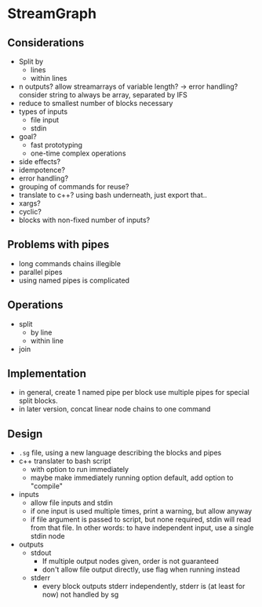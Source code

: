 # StreamGraph

## Considerations
* Split by
  * lines
  * within lines
* n outputs?
  allow streamarrays of variable length? -> error handling?
  consider string to always be array, separated by IFS
* reduce to smallest number of blocks necessary
* types of inputs
  * file input
  * stdin
* goal?
  * fast prototyping
  * one-time complex operations
* side effects?
* idempotence?
* error handling?
* grouping of commands for reuse?
* translate to c++?
  using bash underneath, just export that..
* xargs?
* cyclic?
* blocks with non-fixed number of inputs?

## Problems with pipes
* long commands chains illegible
* parallel pipes
* using named pipes is complicated

## Operations
* split
  * by line
  * within line
* join

## Implementation
* in general, create 1 named pipe per block
  use multiple pipes for special split blocks.
* in later version, concat linear node chains to one command

## Design
* `.sg` file, using a new language describing the blocks and pipes
* c++ translater to bash script
  * with option to run immediately
  * maybe make immediately running option default,
    add option to "compile"
* inputs
  * allow file inputs and stdin
  * if one input is used multiple times, print
    a warning, but allow anyway
  * if file argument is passed to script, but none required,
    stdin will read from that file.
    In other words: to have independent input, use a single stdin node
* outputs
  * stdout
    * If multiple output nodes given, order is not guaranteed
    * don't allow file output directly, use flag when running instead
  * stderr
    * every block outputs stderr independently, stderr is (at least
      for now) not handled by sg

